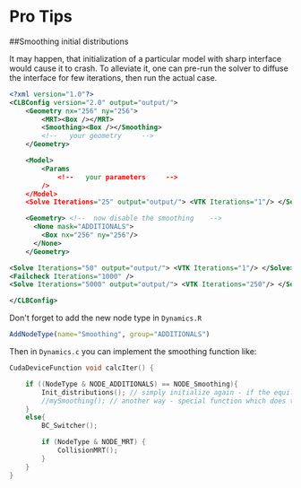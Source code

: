 
# Pro Tips

##Smoothing initial distributions

It may happen, that initialization of a particular model with sharp interface would cause it to crash.
To alleviate it, one can pre-run the solver to diffuse the interface for few iterations, then run the actual case.

```xml
<?xml version="1.0"?>
<CLBConfig version="2.0" output="output/">
    <Geometry nx="256" ny="256">
        <MRT><Box /></MRT>
        <Smoothing><Box /></Smoothing> 
        <!--   your geometry     -->
    </Geometry>

    <Model>
        <Params
            <!--   your parameters     -->
        />
    </Model> 
    <Solve Iterations="25" output="output/"> <VTK Iterations="1"/> </Solve>

    <Geometry> <!--  now disable the smoothing    -->
      <None mask="ADDITIONALS">
        <Box nx="256" ny="256"/>
      </None>
    </Geometry>

<Solve Iterations="50" output="output/"> <VTK Iterations="1"/> </Solve>
<Failcheck Iterations="1000" />
<Solve Iterations="5000" output="output/"> <VTK Iterations="250"/> </Solve>

</CLBConfig>
```

Don't forget to add the new node type in `Dynamics.R`
```R
AddNodeType(name="Smoothing", group="ADDITIONALS")
```

Then in `Dynamics.c` you can implement the smoothing function like:

```c
CudaDeviceFunction void calcIter() {

    if ((NodeType & NODE_ADDITIONALS) == NODE_Smoothing){
        Init_distributions(); // simply initialize again - if the equilibrium velocity is 0 than you should obtain a diffusive effect
        //mySmoothing(); // another way - special function which does the smoothing
    }
    else{
        BC_Switcher();

        if (NodeType & NODE_MRT) {
            CollisionMRT();
        } 
    }
}
```